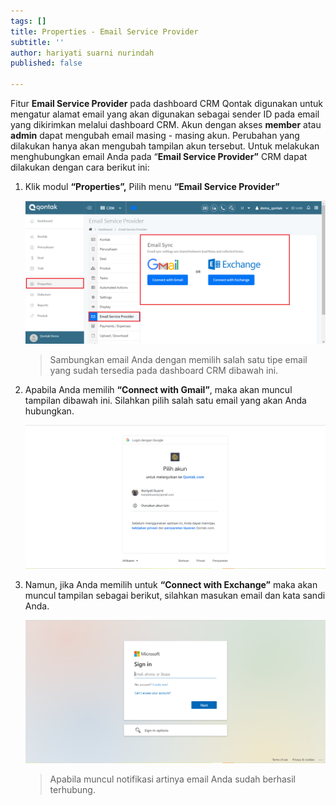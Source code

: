 ```yaml
---
tags: []
title: Properties - Email Service Provider
subtitle: ''
author: hariyati suarni nurindah
published: false

---
```

Fitur **Email Service Provider** pada dashboard CRM Qontak digunakan untuk mengatur alamat email yang akan digunakan sebagai sender ID pada email yang dikirimkan melalui dashboard CRM. Akun dengan akses **member** atau **admin** dapat mengubah email masing - masing akun. Perubahan yang dilakukan hanya akan mengubah tampilan akun tersebut. Untuk melakukan menghubungkan email Anda pada “**Email Service Provider”** CRM dapat dilakukan dengan cara berikut ini:

1. Klik modul **“Properties”,** Pilih menu **“Email Service Provider”**

   ![](/uploads/properties-email1-1.PNG)

   > Sambungkan email Anda dengan memilih salah satu tipe email yang sudah tersedia pada dashboard CRM dibawah ini.
2. Apabila Anda memilih **“Connect with Gmail”**, maka akan muncul tampilan dibawah ini. Silahkan pilih salah satu email yang akan Anda hubungkan.

   ![](/uploads/properties-email2.PNG)
3. Namun, jika Anda memilih untuk **“Connect with Exchange”** maka akan muncul tampilan sebagai berikut, silahkan masukan email dan kata sandi Anda.

   ![](/uploads/properties-email3.PNG)

   > Apabila muncul notifikasi artinya email Anda sudah berhasil terhubung.